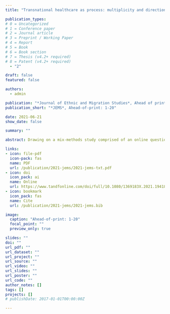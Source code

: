 ```yaml
---
title: "Transnational healthcare as process: multiplicity and directionality in the engagements with healthcare among Polish migrants in the UK"

publication_types:
# 0 = Uncategorized
# 1 = Conference paper
# 2 = Journal article
# 3 = Preprint / Working Paper
# 4 = Report
# 5 = Book
# 6 = Book section
# 7 = Thesis (v4.2+ required)
# 8 = Patent (v4.2+ required)
  - "2"

draft: false
featured: false

authors:
  - admin

publication: "*Journal of Ethnic and Migration Studies*, Ahead of print, pp. 1-20"
publication_short: "*JEMS*, Ahead-of-print: 1-20"

date: 2021-06-21
show_date: false

summary: ""

abstract: Drawing on a mix-methods study comprised of an online questionnaire and semi-structured interviews, this article presents findings about the complexity and development in time of health service use by Polish migrants living in the United Kingdom. The article contributes to the analysis of transnational healthcare practices by operationalising a framework that considers service access within and beyond national borders, and between private and public sectors. By categorising engagements with healthcare providers based on their occurrence in time it argues for an understanding of transnational healthcare as a process. It finds that Polish migrants manage their health by accessing a variety of different providers. This complexity is also reflected in the multiple ways in which access to services with regards to specific health issues unfolds in time. By focusing the analysis on specific health issues rather than individuals the article finds that multiple ways to access healthcare services coexist for the same participant, who does not necessarily move towards particular healthcare providers unitarily, but adopts ad hoc solutions on the basis of their experiences within specific medical areas. Understanding migrants’ patterns of accessing healthcare can contribute to more effective policy solutions supporting migrants in the UK today.

links:
- icon: file-pdf
  icon-pack: fas
  name: PDF
  url: /publication/2021-jems/2021-jems-txt.pdf
- icon: doi
  icon_pack: ai
  name: Online
  url: https://www.tandfonline.com/doi/full/10.1080/1369183X.2021.1941820
- icon: bookmark
  icon_pack: fas
  name: Cite
  url: /publication/2021-jems/2021-jems.bib

image:
  caption: "Ahead-of-print: 1-20"
  focal_point: ""
  preview_only: true

slides: ""
doi: ""
url_pdf: ""
url_dataset: ""
url_project: ""
url_source: ""
url_video: ""
url_slides: ""
url_poster: ""
url_code: ""
author_notes: []
tags: []
projects: []
# publishDate: 2017-01-01T00:00:00Z

---
```

